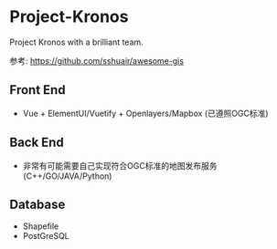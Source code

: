 # Project-Kronos
Project Kronos with a brilliant team.

参考: https://github.com/sshuair/awesome-gis

## Front End
* Vue + ElementUI/Vuetify + Openlayers/Mapbox (已遵照OGC标准)

## Back End
* 非常有可能需要自己实现符合OGC标准的地图发布服务 (C++/GO/JAVA/Python)

## Database
* Shapefile
* PostGreSQL